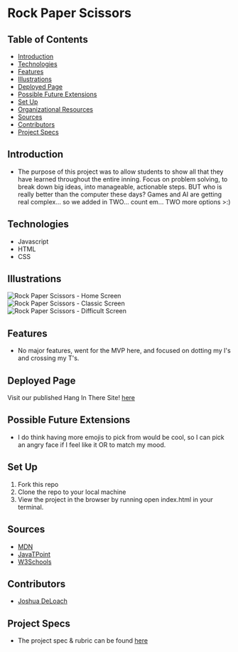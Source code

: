 # Rock Paper Scissors 


## Table of Contents
  - [Introduction](#introduction)
  - [Technologies](#technologies)
  - [Features](#features)
  - [Illustrations](#illustrations)
  - [Deployed Page](#deployed-page)
  - [Possible Future Extensions](#possible-future-extensions)
  - [Set Up](#set-up)
  - [Organizational Resources](#organizational-resources)
  - [Sources](#sources)
  - [Contributors](#contributors)
  - [Project Specs](#project-specs)

## Introduction
  - The purpose of this project was to allow students to show all that they have learned throughout the entire inning. Focus on problem solving, to break down big ideas, into manageable, actionable steps. BUT who is really better than the computer these days? Games and AI are getting real complex... so we added in TWO... count em... TWO more options >:) 

## Technologies
  - Javascript
  - HTML
  - CSS










## Illustrations
  ![Rock Paper Scissors - Home Screen](https://user-images.githubusercontent.com/86126203/173681192-34ff2fc0-1266-43d3-a022-2d158e132db5.png)
  ![Rock Paper Scissors - Classic Screen](https://user-images.githubusercontent.com/86126203/173681397-cb1f17f8-bfb5-452a-b74b-e0283ea426bc.png)
  ![Rock Paper Scissors - Difficult Screen](https://user-images.githubusercontent.com/86126203/173681497-6ff5000e-5d5b-4bd3-a557-824243dfe737.png)

## Features
- No major features, went for the MVP here, and focused on dotting my I's and crossing my T's.

## Deployed Page

Visit our published Hang In There Site! [here]()

## Possible Future Extensions
  - I do think having more emojis to pick from would be cool, so I can pick an angry face if I feel like it OR to match my mood.

## Set Up

1. Fork this repo  
2. Clone the repo to your local machine
3. View the project in the browser by running open index.html in your terminal.



## Sources
  - [MDN](http://developer.mozilla.org/en-US/)
  - [JavaTPoint](https://www.javatpoint.com/how-to-check-a-radio-button-using-javascript)
  - [W3Schools](https://www.w3schools.com/)

## Contributors
  - [Joshua DeLoach](https://github.com/JDeLoach03)


## Project Specs
  - The project spec & rubric can be found [here](https://frontend.turing.edu/projects/module-1/rock-paper-scissors-solo-v2.html)










